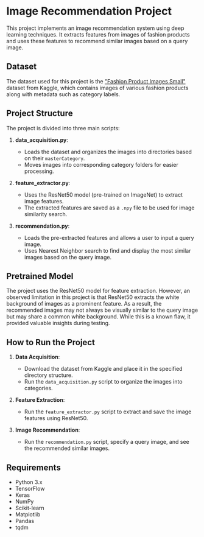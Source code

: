 # Image Recommendation Project

This project implements an image recommendation system using deep learning techniques. It extracts features from images of fashion products and uses these features to recommend similar images based on a query image.

## Dataset

The dataset used for this project is the ["Fashion Product Images Small"](https://www.kaggle.com/datasets/paramaggarwal/fashion-product-images-small) dataset from Kaggle, which contains images of various fashion products along with metadata such as category labels.

## Project Structure

The project is divided into three main scripts:

1. **data_acquisition.py**: 
   - Loads the dataset and organizes the images into directories based on their `masterCategory`.
   - Moves images into corresponding category folders for easier processing.

2. **feature_extractor.py**: 
   - Uses the ResNet50 model (pre-trained on ImageNet) to extract image features.
   - The extracted features are saved as a `.npy` file to be used for image similarity search.

3. **recommendation.py**: 
   - Loads the pre-extracted features and allows a user to input a query image.
   - Uses Nearest Neighbor search to find and display the most similar images based on the query image.

## Pretrained Model

The project uses the ResNet50 model for feature extraction. However, an observed limitation in this project is that ResNet50 extracts the white background of images as a prominent feature. As a result, the recommended images may not always be visually similar to the query image but may share a common white background. While this is a known flaw, it provided valuable insights during testing.

## How to Run the Project

1. **Data Acquisition**:
   - Download the dataset from Kaggle and place it in the specified directory structure.
   - Run the `data_acquisition.py` script to organize the images into categories.

2. **Feature Extraction**:
   - Run the `feature_extractor.py` script to extract and save the image features using ResNet50.

3. **Image Recommendation**:
   - Run the `recommendation.py` script, specify a query image, and see the recommended similar images.

## Requirements

- Python 3.x
- TensorFlow
- Keras
- NumPy
- Scikit-learn
- Matplotlib
- Pandas
- tqdm
